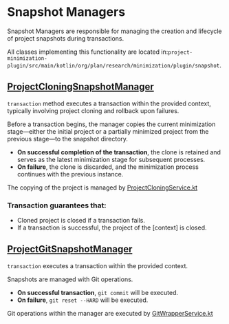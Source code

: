# Snapshot Managers

Snapshot Managers are responsible for managing the creation and lifecycle of project snapshots during transactions.

All classes implementing this functionality are located in:`project-minimization-plugin/src/main/kotlin/org/plan/research/minimization/plugin/snapshot`.

## [ProjectCloningSnapshotManager](../project-minimization-plugin/src/main/kotlin/org/plan/research/minimization/plugin/snapshot/ProjectCloningSnapshotManager.kt)

`transaction` method executes a transaction within the provided context, typically involving project cloning and rollback upon failures.

Before a transaction begins, the manager copies the current minimization stage—either the initial project or a partially minimized project from the previous stage—to the snapshot directory.

- **On successful completion of the transaction**, the clone is retained and serves as the latest minimization stage for subsequent processes.
- **On failure**, the clone is discarded, and the minimization process continues with the previous instance.

The copying of the project is managed by
[ProjectCloningService.kt](../project-minimization-plugin/src/main/kotlin/org/plan/research/minimization/plugin/services/ProjectCloningService.kt)

### Transaction guarantees that:
- Cloned project is closed if a transaction fails.
- If a transaction is successful, the project of the [context] is closed.

## [ProjectGitSnapshotManager](../project-minimization-plugin/src/main/kotlin/org/plan/research/minimization/plugin/snapshot/ProjectGitSnapshotManager.kt)

`transaction` executes a transaction within the provided context.

Snapshots are managed with Git operations.

- **On successful transaction**, `git commit` will be executed.
- **On failure**, `git reset --HARD` will be executed.

Git operations within the manager are executed by
[GitWrapperService.kt](../project-minimization-plugin/src/main/kotlin/org/plan/research/minimization/plugin/services/GitWrapperService.kt)